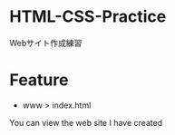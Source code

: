# HTML-CSS-Practice
Webサイト作成練習

# Feature
- www > index.html

You can view the web site I have created
